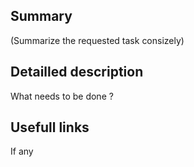 ## Summary

(Summarize the requested task consizely)

## Detailled description

What needs to be done ?

## Usefull links

If any